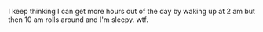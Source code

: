 I keep thinking I can get more hours out of the day by waking up at 2 am but then 10 am rolls around and I'm sleepy. wtf.

